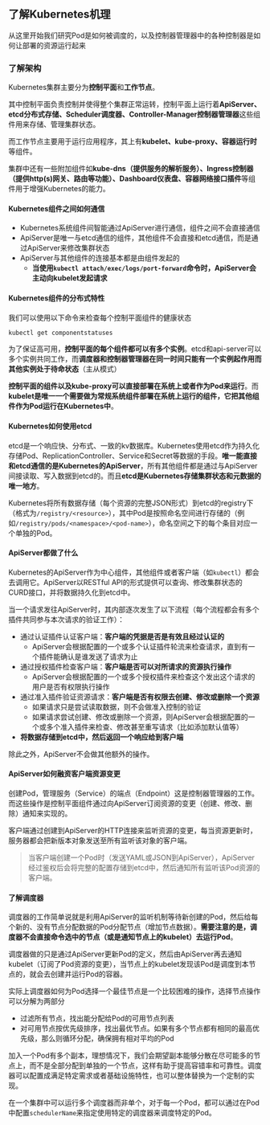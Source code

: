 了解Kubernetes机理
-----------------------------

从这里开始我们研究Pod是如何被调度的，以及控制器管理器中的各种控制器是如何让部署的资源运行起来



### 了解架构

Kubernetes集群主要分为**控制平面**和**工作节点**。

其中控制平面负责控制并使得整个集群正常运转，控制平面上运行着**ApiServer、etcd分布式存储、Scheduler调度器、Controller-Manager控制器管理器**这些组件用来存储、管理集群状态。

而工作节点主要用于运行应用程序，其上有**kubelet、kube-proxy、容器运行时**等组件。

集群中还有一些附加组件如**kube-dns（提供服务的解析服务）、Ingress控制器（提供http(s)网关、路由等功能）、Dashboard仪表盘、容器网络接口插件**等组件用于增强Kubernetes的能力。

#### Kubernetes组件之间如何通信

* Kubernetes系统组件间智能通过ApiServer进行通信，组件之间不会直接通信
* ApiServer是唯一与etcd通信的组件，其他组件不会直接和etcd通信，而是通过ApiServer来修改集群状态
* ApiServer与其他组件的连接基本都是由组件发起的
  * **当使用`kubectl attach/exec/logs/port-forward`命令时，ApiServer会主动向kubelet发起请求**

#### Kubernetes组件的分布式特性

我们可以使用以下命令来检查每个控制平面组件的健康状态

```bash
kubectl get componentstatuses
```

为了保证高可用，**控制平面的每个组件都可以有多个实例**。etcd和api-server可以多个实例共同工作，而**调度器和控制器管理器在同一时间只能有一个实例起作用而其他实例处于待命状态**（主从模式）

**控制平面的组件以及kube-proxy可以直接部署在系统上或者作为Pod来运行**。而**kubelet是唯一一个需要做为常规系统组件部署在系统上运行的组件，它把其他组件作为Pod运行在Kubernetes中**。

#### Kubernetes如何使用etcd

etcd是一个响应快、分布式、一致的kv数据库。Kubernetes使用etcd作为持久化存储Pod、ReplicationController、Service和Secret等数据的手段。**唯一能直接和etcd通信的是Kubernetes的ApiServer**，所有其他组件都是通过与ApiServer间接读取、写入数据到etcd的。而且**etcd是Kubernetes存储集群状态和元数据的唯一地方**。

Kubernetes将所有数据存储（每个资源的完整JSON形式）到etcd的registry下（格式为`/registry/<resource>`），其中Pod是按照命名空间进行存储的（例如`/registry/pods/<namespace>/<pod-name>`），命名空间之下的每个条目对应一个单独的Pod。

#### ApiServer都做了什么

Kubernetes的ApiServer作为中心组件，其他组件或者客户端（如`kubectl`）都会去调用它。ApiServer以RESTful API的形式提供可以查询、修改集群状态的CURD接口，并将数据持久化到etcd中。

当一个请求发往ApiServer时，其内部逐次发生了以下流程（每个流程都会有多个插件共同参与本次请求的验证工作）：

* 通过认证插件认证客户端：**客户端的凭据是否是有效且经过认证的**
  * ApiServer会根据配置的一个或多个认证插件轮流来检查请求，直到有一个插件能确认是谁发送了请求为止
* 通过授权插件检查客户端：**客户端是否可以对所请求的资源执行操作**
  * ApiServer会根据配置的一个或多个授权插件来检查这个发出这个请求的用户是否有权限执行操作
* 通过准入插件验证资源请求：**客户端是否有权限去创建、修改或删除一个资源**
  * 如果请求只是尝试读取数据，则不会做准入控制的验证
  * 如果请求尝试创建、修改或删除一个资源，则ApiServer会根据配置的一个或多个准入插件来检查、修改甚至重写请求（比如添加默认值等）
* **将数据存储到etcd中，然后返回一个响应给到客户端**

除此之外，ApiServer不会做其他额外的操作。

#### ApiServer如何融资客户端资源变更

创建Pod，管理服务（Service）的端点（Endpoint）这是控制器管理器的工作。而这些操作是控制平面组件通过向ApiServer订阅资源的变更（创建、修改、删除）通知来实现的。

客户端通过创建到ApiServer的HTTP连接来监听资源的变更，每当资源更新时，服务器都会把新版本对象发送至所有监听该对象的客户端。

> 当客户端创建一个Pod时（发送YAML或JSON到ApiServer），ApiServer经过鉴权后会将完整的配置存储到etcd中，然后通知所有监听该Pod资源的客户端。

#### 了解调度器

调度器的工作简单说就是利用ApiServer的监听机制等待新创建的Pod，然后给每个新的、没有节点分配数据的Pod分配节点（增加节点数据）。**需要注意的是，调度器不会直接命令选中的节点（或是通知节点上的kubelet）去运行Pod**。

调度器做的只是通过ApiServer更新Pod的定义，然后由ApiServer再去通知kubelet（订阅了Pod资源的变更），当节点上的kubelet发现该Pod是调度到本节点的，就会去创建并运行Pod的容器。

实际上调度器如何为Pod选择一个最佳节点是一个比较困难的操作，选择节点操作可以分解为两部分

* 过滤所有节点，找出能分配给Pod的可用节点列表
* 对可用节点按优先级排序，找出最优节点。如果有多个节点都有相同的最高优先级，那么则循环分配，确保拥有相对平均的Pod

加入一个Pod有多个副本，理想情况下，我们会期望副本能够分散在尽可能多的节点上，而不是全部分配到单独的一个节点，这样有助于提高容错率和可靠性。调度器可以配置成满足特定需求或者基础设施特性，也可以整体替换为一个定制的实现。

在一个集群中可以运行多个调度器而非单个，对于每一个Pod，都可以通过在Pod中配置`schedulerName`来指定使用特定的调度器来调度特定的Pod。